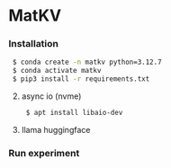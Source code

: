# MatKV

### Installation
   ```bash
    $ conda create -n matkv python=3.12.7
    $ conda activate matkv
    $ pip3 install -r requirements.txt
   ```
2. async io (nvme)
   ```bash
    $ apt install libaio-dev
   ```

3. llama huggingface

### Run experiment
